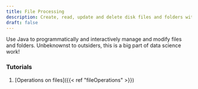 ```yaml
---
title: File Processing
description: Create, read, update and delete disk files and folders with Java
draft: false
---
```


Use Java to programmatically and interactively manage and modify files and folders. Unbeknownst to outsiders, this is a
big part of data science work!

### Tutorials

1. [Operations on files]({{< ref "fileOperations" >}})
